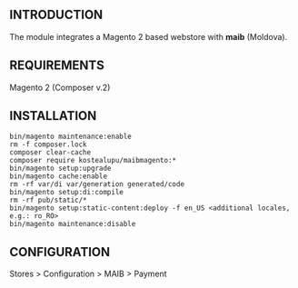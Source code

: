 INTRODUCTION
------------
The module integrates a Magento 2 based webstore with **maib** (Moldova).

REQUIREMENTS
------------
Magento 2 (Composer v.2)

INSTALLATION
------------
```
bin/magento maintenance:enable
rm -f composer.lock
composer clear-cache
composer require kostealupu/maibmagento:*
bin/magento setup:upgrade
bin/magento cache:enable
rm -rf var/di var/generation generated/code
bin/magento setup:di:compile
rm -rf pub/static/*
bin/magento setup:static-content:deploy -f en_US <additional locales, e.g.: ro_RO>
bin/magento maintenance:disable
```
CONFIGURATION
-------------
Stores > Configuration > MAIB > Payment
